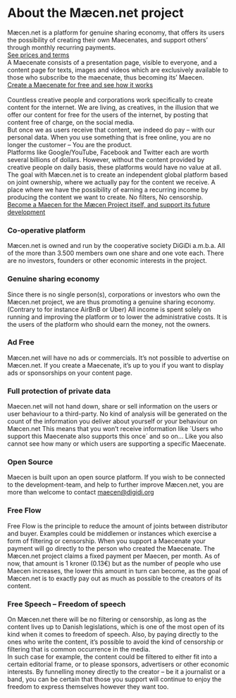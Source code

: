 # About the Mæcen.net project

Mæcen.net is a platform for genuine sharing economy, that offers its users the possibility of creating their own Maecenates, and support others’ through monthly recurring payments.  <br>
[See prices and terms](https://maecen.net/terms)<br>
A Maecenate consists of a presentation page, visible to everyone, and a content page for texts, images and videos which are exclusively available to those who subscribe to the maecenate, thus becoming its’ Maecen. <br>
[Create a Maecenate for free and see how it works](https://maecen.net/maecenate/create)<br><br>
Countless creative people and corporations work specifically to create content for the internet. 
We are living, as creatives, in the illusion that we offer our content for free for the users of the internet, by posting that content free of charge, on the social media.   <br>
But once we as users receive that content, we indeed do pay – with our personal data. When you use something that is free online, you are no longer the customer – You are the product.  <br>
Platforms like Google/YouTube, Facebook and Twitter each are worth several billions of dollars. However, without the content provided by creative people on daily basis, these platforms would have no value at all.  <br>
The goal with Mæcen.net is to create an independent global platform based on joint ownership, where we actually pay for the content we receive. A place where we have the possibility of earning a recurring income by producing the content we want to create. No filters, No censorship. <br>
[Become a Maecen for the Mæcen Project itself, and support its future development](https://maecen.net/maecen-project)
### Co-operative platform  
Mæcen.net is owned and run by the cooperative society DiGiDi a.m.b.a.
All of the more than 3.500 members own one share and one vote each. 
There are no investors, founders or other economic interests in the project. 
### Genuine sharing economy
Since there is no single person(s), corporations or investors who own the Mæcen.net project, we are thus promoting a genuine sharing economy. (Contrary to for instance AirBnB or Uber) All income is spent solely on running and improving the platform or to lower the administrative costs. 
It is the users of the platform who should earn the money, not the owners.  
### Ad Free
Mæcen.net will have no ads or commercials. It’s not possible to advertise on Mæcen.net. 
If you create a Maecenate, it’s up to you if you want to display ads or sponsorships on your content page. 
### Full protection of private data 
Maecen.net will not hand down, share or sell information on the users or user behaviour to a third-party. No kind of analysis will be generated on the count of the information you deliver about yourself or your behaviour on Mæcen.net 
This means that you won’t receive information like ´Users who support this Maecenate also supports this once´ and so on… Like you also cannot see how many or which users are supporting a specific Maecenate. 
### Open Source
Maecen is built upon an open source platform. If you wish to be connected to the development-team, and help to further improve Mæcen.net, you are more than welcome to contact maecen@digidi.org 
### Free Flow
Free Flow is the principle to reduce the amount of joints between distributor and buyer. Examples could be middlemen or instances which exercise a form of filtering or censorship. When you support a Maecenate your payment will go directly to the person who created the Maecenate. The Mæcen.net project claims a fixed payment per Maecen, per month. 
As of now, that amount is 1 kroner (0.13€) but as the number of people who use Maecen increases, the lower this amount in turn can become, as the goal of Mæcen.net is to exactly pay out as much as possible to the creators of its content. 
### Free Speech – Freedom of speech 
On Mæcen.net there will be no filtering or censorship, as long as the content lives up to Danish legislations, which is one of the most open of its kind when it comes to freedom of speech. Also, by paying directly to the ones who write the content, it’s possible to avoid the kind of censorship or filtering that is common occurrence in the media.  
In such case for example, the content could be filtered to either fit into a certain editorial frame, or to please sponsors, advertisers or other economic interests. By funnelling money directly to the creator – be it a journalist or a band, you can be certain that those you support will continue to enjoy the freedom to express themselves however they want too.  

